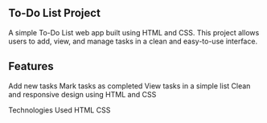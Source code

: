 ## To-Do List Project

A simple To-Do List web app built using HTML and CSS. This project allows users to add, view, and manage tasks in a clean and easy-to-use interface.

## Features
Add new tasks
Mark tasks as completed
View tasks in a simple list
Clean and responsive design using HTML and CSS

Technologies Used
HTML
CSS
